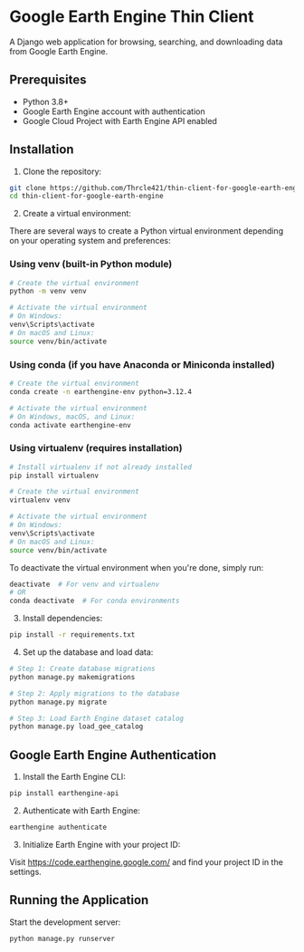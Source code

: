 # Google Earth Engine Thin Client

A Django web application for browsing, searching, and downloading data from Google Earth Engine.

## Prerequisites

- Python 3.8+
- Google Earth Engine account with authentication
- Google Cloud Project with Earth Engine API enabled

## Installation

1. Clone the repository:

```bash
git clone https://github.com/Thrcle421/thin-client-for-google-earth-engine.git
cd thin-client-for-google-earth-engine
```

2. Create a virtual environment:

There are several ways to create a Python virtual environment depending on your operating system and preferences:

### Using venv (built-in Python module)

```bash
# Create the virtual environment
python -m venv venv

# Activate the virtual environment
# On Windows:
venv\Scripts\activate
# On macOS and Linux:
source venv/bin/activate
```

### Using conda (if you have Anaconda or Miniconda installed)

```bash
# Create the virtual environment
conda create -n earthengine-env python=3.12.4

# Activate the virtual environment
# On Windows, macOS, and Linux:
conda activate earthengine-env
```

### Using virtualenv (requires installation)

```bash
# Install virtualenv if not already installed
pip install virtualenv

# Create the virtual environment
virtualenv venv

# Activate the virtual environment
# On Windows:
venv\Scripts\activate
# On macOS and Linux:
source venv/bin/activate
```

To deactivate the virtual environment when you're done, simply run:

```bash
deactivate  # For venv and virtualenv
# OR
conda deactivate  # For conda environments
```

3. Install dependencies:

```bash
pip install -r requirements.txt
```

4. Set up the database and load data:

```bash
# Step 1: Create database migrations
python manage.py makemigrations

# Step 2: Apply migrations to the database
python manage.py migrate

# Step 3: Load Earth Engine dataset catalog
python manage.py load_gee_catalog
```

## Google Earth Engine Authentication

1. Install the Earth Engine CLI:

```bash
pip install earthengine-api
```

2. Authenticate with Earth Engine:

```bash
earthengine authenticate
```

3. Initialize Earth Engine with your project ID:

Visit https://code.earthengine.google.com/ and find your project ID in the settings.

## Running the Application

Start the development server:

```bash
python manage.py runserver
```
